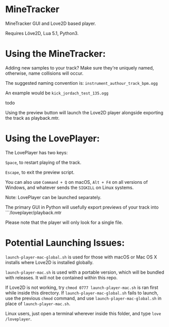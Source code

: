 # MineTracker
MineTracker GUI and Love2D based player.

Requires Löve2D, Lua 5.1, Python3.

# Using the MineTracker:

Adding new samples to your track? Make sure they're uniquely named, otherwise, name collisions will occur.

The suggested naming convention is: ```instrument_authour_track_bpm.ogg```

An example would be ```kick_jordach_test_135.ogg```

todo

Using the preview button will launch the Love2D player alongside exporting the track as playback.mtr.

# Using the LovePlayer:

The LovePlayer has two keys:

```Space```, to restart playing of the track.

```Escape```, to exit the preview script.

You can also use ```Command + Q``` on macOS, ```Alt + F4``` on all versions of Windows, and whatever sends the ```SIGKILL``` on Linux systems.

Note: LovePlayer can be launched separately.

The primary GUI in Python will usefully export previews of your track into ```/loveplayer/playback.mtr

Please note that the player will only look for a single file.

# Potential Launching Issues:

```launch-player-mac-global.sh``` is used for those with macOS or Mac OS X installs where Love2D is installed globally.

```launch-player-mac.sh``` is used with a portable version, which will be bundled with releases. It will not be contained within this repo.

If Love2D is not working, try ```chmod 0777 launch-player-mac.sh``` is ran first while inside this directory. If ```launch-player-mac-global.sh``` fails to launch, use the previous ```chmod``` command, and use ```launch-player-mac-global.sh``` in place of ```launch-player-mac.sh```.

Linux users, just open a terminal wherever inside this folder, and type ```love /loveplayer```.